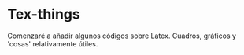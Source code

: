 # Tex-things

Comenzaré a añadir algunos códigos sobre Latex. Cuadros, gráficos y 'cosas' relativamente útiles.

